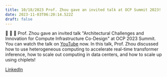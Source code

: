 ```yaml
---
title: 10/18/2023 Prof. Zhou gave an invited talk at OCP Summit 2023!
date: 2023-11-03T06:20:14.522Z
draft: false
---
```


📣 📣 📣 Prof. Zhou gave an invited talk "Architectural Challenges and Innovation for Compute Infrastructure Co-Design" at OCP 2023 Summit. You can watch the talk on [YouTube](https://www.youtube.com/watch?v=Lp5Al9vbqLg) now. 
In this talk, Prof. Zhou discussed how to use heterogeneous computing to accelerate real-time transformer inference, how to scale out computing in data centers, and how to scale up using chiplets!

[LinkedIn](https://www.linkedin.com/posts/zhoupeipei_ocp-aicodesign-chiplet-activity-7120645783762161665-7wmS?utm_source=share&utm_medium=member_desktop)



